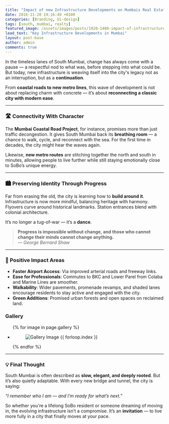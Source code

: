 ```yaml
---
title: "Impact of new Infrastructure Developments on Mumbais Real Estate Market"
date: 2016-11-20 19:16:49 +0100
categories: [Branding, Ui-design]
tags: [south, mumbai, realty]
featured_image: /assets/images/posts/1920-1400-impact-of-infrastructure-on-mumbai.jpg
lead_text: "Key Infrastructure Developments in Mumbai"
layout: post-base
author: admin
comments: true
---
```


In the timeless lanes of South Mumbai, change has always come with a pause — a respectful nod to what was, before stepping into what could be. But today, new infrastructure is weaving itself into the city's legacy not as an interruption, but as a **continuation**.

From **coastal roads to new metro lines**, this wave of development is not about replacing charm with concrete — it’s about **reconnecting a classic city with modern ease**.

---

### 🛣️ Connectivity With Character

The **Mumbai Coastal Road Project**, for instance, promises more than just traffic decongestion. It gives South Mumbai back its **breathing room** — a chance to walk, cycle, and reconnect with the sea. For the first time in decades, the city might hear the waves again.

Likewise, **new metro routes** are stitching together the north and south in minutes, allowing people to live further while still staying emotionally close to SoBo’s unique energy.

---

### 🏙️ Preserving Identity Through Progress

Far from erasing the old, the city is learning how to **build around it**. Infrastructure is now more mindful, balancing heritage with harmony. Flyovers curve around historical landmarks. Station entrances blend with colonial architecture.  

It’s no longer a tug-of-war — it’s a **dance**.

> **Progress is impossible without change, and those who cannot change their minds cannot change anything.**  
> — *George Bernard Shaw*

---

### 📍 Positive Impact Areas

- **Faster Airport Access**: Via improved arterial roads and freeway links.
- **Ease for Professionals**: Commutes to BKC and Lower Parel from Colaba and Marine Lines are smoother.
- **Walkability**: Wider pavements, promenade revamps, and shaded lanes encourage residents to stay active and engaged with the city.
- **Green Additions**: Promised urban forests and open spaces on reclaimed land.

### Gallery
<ul class="gallery gallery-columns-2">
  {% for image in page.gallery %}
  <li class="gallery-item">
    <figure>
      <img src="{{ image }}" alt="Gallery Image {{ forloop.index }}">
    </figure>
  </li>
  {% endfor %}
</ul>

---

### 💡 Final Thought  

South Mumbai is often described as **slow, elegant, and deeply rooted**. But it’s also quietly adaptable. With every new bridge and tunnel, the city is saying:  

*“I remember who I am — and I’m ready for what’s next.”*

So whether you're a lifelong SoBo resident or someone dreaming of moving in, the evolving infrastructure isn’t a compromise. It’s an **invitation** — to live more fully in a city that finally moves at your pace.
